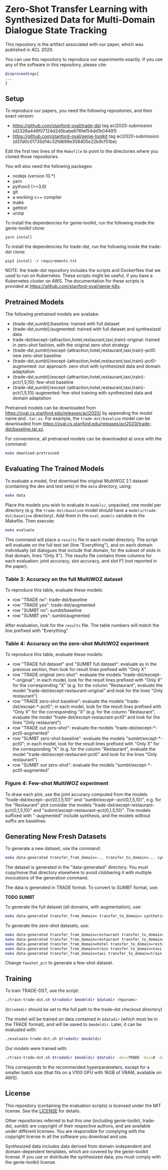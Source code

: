 # Zero-Shot Transfer Learning with Synthesized Data for Multi-Domain Dialogue State Tracking

This repository is the artifact associated with our paper, which was published in ACL 2020.

You can use this repository to reproduce our experiments exactly.
If you use any of the software in this repository, please cite:

```bibtex
@inproceedings{
...
}
```

## Setup

To reproduce our papers, you need the following repositories, and their exact version:

- <https://github.com/stanford-oval/trade-dst> tag acl2020-submission (d2326a446f07124d2d5babe676fef54dd1b04491)
- <https://github.com/stanford-oval/genie-toolkit> tag acl2020-submission (d37d0c01735d14c32fd699e358405e22b9cf51be)

Edit the first two lines of the `Makefile` to point to the directories where you cloned those repositories.

You will also need the following packages:
- nodejs (version 10.*)
- yarn
- python3 (>=3.6)
- git
- a working c++ compiler
- make
- gettext
- unzip

To install the dependencies for genie-toolkit, run the following inside the genie-toolkit clone:
```
yarn install
```

To install the dependencies for trade-dst, run the following inside the trade-dst clone:
```
pip3 install -r requirements.txt
```

NOTE: the trade-dst repository includes the scripts and Dockerfiles that we used to run on Kubernetes. These scripts might be useful, if you have a Kubernetes cluster on AWS. The documentation for these scripts is provided at <https://github.com/stanford-oval/genie-k8s>.

## Pretrained Models

The following pretrained models are availabe:

- {trade-dst,sumbt}/baseline: trained with full dataset
- {trade-dst,sumbt}/augmented: trained with full dataset and synthesized data
- trade-dst/except-{attraction,hotel,restaurant,taxi,train}-original: trained in zero-shot fashion, with the original zero-shot strategy
- {trade-dst,sumbt}/except-{attraction,hotel,restaurant,taxi,train}-pct0: new zero-shot baseline
- {trade-dst,sumbt}/except-{attraction,hotel,restaurant,taxi,train}-pct0-augmented: our approach: zero-shot with synthesized data and domain adaptation
- {trade-dst,sumbt}/except-{attraction,hotel,restaurant,taxi,train}-pct{1,5,10}: few-shot baseline
- {trade-dst,sumbt}/except-{attraction,hotel,restaurant,taxi,train}-pct{1,5,10}-augmented: few-shot training with synthesized data and domain adaptation 

Pretrained models can be downloaded from <https://oval.cs.stanford.edu/releases/acl2020/> by appending the model name and `.tar.xz`. For example, the `trade-dst/baseline` model can be downloaded from <https://oval.cs.stanford.edu/releases/acl2020/trade-dst/baseline.tar.xz>.

For convenience, all pretrained models can be downloaded at once with the command:
```bash
make download-pretrained
```

## Evaluating The Trained Models

To evaluate a model, first download the original MultiWOZ 2.1 dataset (containing the dev and test sets) in the `data` directory, using:
```bash
make data
```

Place the models you wish to evaluate in `models/`, unpacked, one model per directory (e.g. the `trade-dst/baseline` model should have a `models/trade-dst/baseline` directory). Add them in the `eval_models` variable in the Makefile.
Then execute:
```bash
make evaluate
```

This command will place a `results` file in each model directory. The script will evaluate on the full test set (line "Everything"), and on each domain individually (all dialogues that include that domain, for the subset of slots in that domain, lines "Only X"). The results file contains three columns for each evaluation: joint accuracy, slot accuracy, and slot F1 (not reported in the paper).

### Table 3: Accuracy on the full MultiWOZ dataset

To reproduce this table, evaluate these models:
- row "TRADE no": trade-dst/baseline
- row "TRADE yes": trade-dst/augmented
- row "SUMBT no": sumbt/baseline
- row "SUMBT yes": sumbt/augmented

After evaluation, look for the `results` file. The table numbers will match the line prefixed with "Everything".

### Table 4: Accuracy on the zero-shot MultiWOZ experiment

To reproduce this table, evaluate these models:
- row "TRADE full dataset" and "SUMBT full dataset": evaluate as in the previous section, then look for result lines prefixed with "Only X"
- row "TRADE original zero shot": evaluate the models "trade-dst/except-*-original"; in each model, look for the result lines prefixed with "Only X" for the corresponding "X" (e.g. for the column "Restaurant", evaluate the model "trade-dst/except-restaurant-original" and look for the lines "Only restaurant")
- row "TRADE zero-shot baseline": evaluate the models "trade-dst/except-*-pct0"; in each model, look for the result lines prefixed with "Only X" for the corresponding "X" (e.g. for the column "Restaurant", evaluate the model "trade-dst/except-restaurant-pct0" and look for the lines "Only restaurant")
- row "TRADE out zero-shot": evaluate the models "trade-dst/except-*-pct0-augmented" 
- row "SUMBT zero-shot baseline": evaluate the models "sumbt/except-*-pct0"; in each model, look for the result lines prefixed with "Only X" for the corresponding "X" (e.g. for the column "Restaurant", evaluate the model "trade-dst/except-restaurant-pct0" and look for the lines "Only restaurant")
- row "SUMBT out zero-shot": evaluate the models "sumbt/except-*-pct0-augmented" 

### Figure 4: Few-shot MultiWOZ experiment

To draw each plot, use the joint accuracy computed from the models "trade-dst/except-*-pct{0,1,5,10}" and "sumbt/except-*-pct{0,1,5,10}", e.g. for the "Restaurant" plot consider the models "trade-dst/except-restaurant-pct{0,1,5,10}" and "submt/except-restaurant-pct{0,1,5,10}". The models suffixed with "-augmented" include synthesis, and the models without suffix are baselines.

## Generating New Fresh Datasets

To generate a new dataset, use the command:

```bash
make data-generated transfer_from_domain=... transfer_to_domain=... synthetic_gen_domains=... fewshot_pct=... synthetic_sample_prob=...
```

The dataset is generated in the "data-generated" directory. You must copy/move that directory elsewhere to avoid clobbering it with multiple invocations of the generation command.

The data is generated in TRADE format. To convert to SUMBT format, use:

**TODO SUMBT**

To generate the full dataset (all domains, with augmentation), use:
```bash
make data-generated transfer_from_domain= transfer_to_domain= synthetic_gen_domains="attraction hotel restaurant taxi train" synthetic_sample_prob=0.03
```

To generate the zero-shot datasets, use:
```bash
make data-generated transfer_from_domain=restaurant transfer_to_domain=attraction synthetic_gen_domains=attraction fewshot_pct=0 synthetic_sample_prob=0.06
make data-generated transfer_from_domain=restaurant transfer_to_domain=hotel synthetic_gen_domains=hotel fewshot_pct=0 synthetic_sample_prob=0.06
make data-generated transfer_from_domain=hotel transfer_to_domain=restaurant synthetic_gen_domains=restaurant fewshot_pct=0 synthetic_sample_prob=0.06
make data-generated transfer_from_domain=train transfer_to_domain=taxi synthetic_gen_domains=taxi fewshot_pct=0 synthetic_sample_prob=0.06
make data-generated transfer_from_domain=taxi transfer_to_domain=train synthetic_gen_domains=train fewshot_pct=0 synthetic_sample_prob=0.06
```

Change `fewshot_pct` to generate a few-shot dataset.

## Training

To train TRADE-DST, use the script:

```bash
./train-trade-dst.sh $tradedir $modeldir $datadir <hparams>
```

(`$tradedir` should be set to the full path to the trade-dst checkout directory)

The model will be trained on data contained in `$datadir` (which must be in the TRADE format), and will be saved to `$modeldir`. Later, it can be evaluated with:
```bash
./evaluate-trade-dst.sh $tradedir $modeldir
```

Our models were trained with:
```bash
./train-trade-dst.sh $tradedir $modeldir $datadir -dec=TRADE -bsz=8 -dr=0.2 -lr=0.001 -le=1
```

This corresponds to the recommended hyperparameters, except for a smaller batch size (that fits on a V100 GPU with 16GB of VRAM, available on AWS).

## License

This repository (containing the evaluation scripts) is licensed under the MIT license. See the [LICENSE](LICENSE) for details.

Other repositories referred to but this one (including genie-toolkit, trade-dst, sumbt) are copyright of their respective authors, and are available under different licenses. You are responsible for complying with the copyright license in all the software you download and use.

Synthesized data includes data derived from domain-independent and domain-dependent templates, which are covered by the genie-toolkit license. If you use or distribute the synthesized data, you must comply with the genie-toolkit license.

